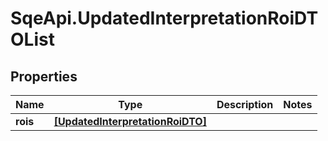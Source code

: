 # SqeApi.UpdatedInterpretationRoiDTOList

## Properties

Name | Type | Description | Notes
------------ | ------------- | ------------- | -------------
**rois** | [**[UpdatedInterpretationRoiDTO]**](UpdatedInterpretationRoiDTO.md) |  | 


